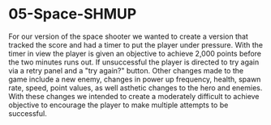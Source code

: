 # 05-Space-SHMUP
 
For our version of the space shooter we wanted to create a version that tracked the score and had a timer to put the player under pressure. With the timer in view the player is given an objective to achieve 2,000 points before the two minutes runs out. If unsuccessful the player is directed to try again via a retry panel and a "try again?" button. Other changes made to the game include a new enemy, changes in power up frequency, health, spawn rate, speed, point values, as well asthetic changes to the hero and enemies. With these changes we intended to create a moderately difficult to achieve objective to encourage the player to make multiple attempts to be successful.